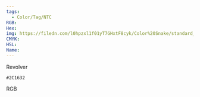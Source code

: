 ```yaml
---
tags:
  - Color/Tag/NTC
RGB:
Hex:
img: https://filedn.com/l0hpzxl1f01yT7GHxtF8cyk/Color%20Snake/standard_csv_to_svg/%23/2C1632.svg
CMYK:
HSL:
Name:
---
```

Revolver
```palette
#2C1632
```
RGB
